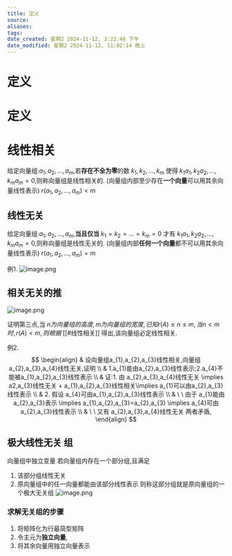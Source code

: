 ```yaml
---
title: 定义
source: 
aliases: 
tags: 
date_created: 星期2 2024-11-12, 3:22:48 下午
date_modified: 星期2 2024-11-12, 11:02:14 晚上
---
```

# 定义
# 定义 
# 线性相关 
给定向量组:$a_{1},a_{2},\dots,a_{m}$,若**存在不全为零**的数 $k_{1},k_{2},\dots,k_{m}$
使得 $k_{1}a_{1},k_{2}a_{2},\dots,k_{m}a_{m}=0$,则称向量组是线性相关的.
(向量组内部至少存在**一个向量**可以用其余向量线性表示)
 $r(a_{1},a_{2},\dots,a_{m})<m$
## 线性无关 
给定向量组:$a_{1},a_{2},\dots,a_{m}$,**当且仅当** $k_{1}=k_{2}=\dots=k_{m}=0$
才有 $k_{1}a_{1},k_{2}a_{2},\dots,k_{m}a_{m}=0$,则称向量组是线性无关的.
(向量组内部**任何一个向量**都不可以用其余向量线性表示)
$r(a_{1},a_{2},\dots,a_{m})=m$

例1.
![image.png](https://s2.loli.net/2024/11/12/c3bviwjQxCyAqp6.png)

## 相关无关的推 
![image.png](https://s2.loli.net/2024/11/12/9g1vaKDlOH5UPFS.png)

证明第三点,当 $n为向量组的高度,m为向量组的宽度,已知 r(A)\leq n\leq m,当n<m时,r(A)<m,则根据$ [[#线性相关]] 得出,该向量组必定线性相关.

例2.
$$
\begin{align}
 & 设向量组a_{1},a_{2},a_{3}线性相关,向量组a_{2},a_{3},a_{4}线性无关,证明 \\
 & 1.a_{1}能由a_{2},a_{3}线性表示;2.a_{4}不能被a_{1},a_{2},a_{3}线性表示 \\
 & 证:1. 由 a_{2},a_{3},a_{4}线性无关 \implies a2,a_{3}线性无关 + a_{1},a_{2},a_{3}线性相关\implies a_{1}可以由a_{2},a_{3}线性表示 \\
 & 2. 假设 a_{4}可由a_{1},a_{2},a_{3}线性表示  \\
 & \ \ 由于 a_{1}能由a_{2},a_{3}表示 \implies a_{1},a_{2},a_{3}=a_{2},a_{3} \implies a_{4}可由a_{2},a_{3}线性表示 \\
 & \ \ 又有 a_{2},a_{3},a_{4}线性无关 两者矛盾,
\end{align}
$$

## 极大线性无关 组
向量组中独立变量
若向量组内存在一个部分组,且满足
1. 该部分组线性无关
2. 原向量组中的任一向量都能由该部分线性表示
则称这部分组就是原向量组的一个极大无关组
![image.png](https://s2.loli.net/2024/11/12/8p26LSsKwOHxF3d.png)

### 求解无关组的步骤
1. 将矩阵化为行最简型矩阵 
2. 令主元为**独立向量**,
3. 将其余向量用独立向量表示